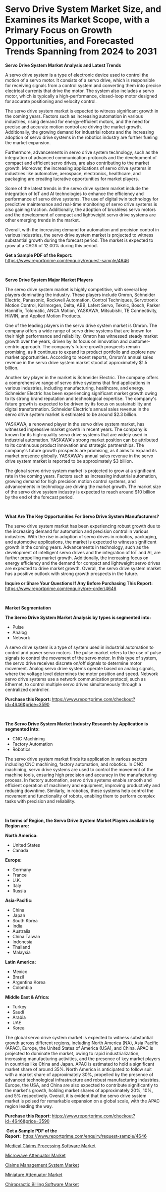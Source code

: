 <p><h1>Servo Drive System Market Size, and Examines its Market Scope, with a Primary Focus on Growth Opportunities, and Forecasted Trends Spanning from 2024 to 2031</h1></p><p><strong>Servo Drive System Market Analysis and Latest Trends</strong></p>
<p><p>A servo drive system is a type of electronic device used to control the motion of a servo motor. It consists of a servo drive, which is responsible for receiving signals from a control system and converting them into precise electrical currents that drive the motor. The system also includes a servo motor, which is typically a high-performance, closed-loop motor designed for accurate positioning and velocity control.</p><p>The servo drive system market is expected to witness significant growth in the coming years. Factors such as increasing automation in various industries, rising demand for energy-efficient motors, and the need for precise and accurate motion control are driving the market growth. Additionally, the growing demand for industrial robots and the increasing adoption of servo drive systems in the robotics industry are further fueling the market expansion.</p><p>Furthermore, advancements in servo drive system technology, such as the integration of advanced communication protocols and the development of compact and efficient servo drives, are also contributing to the market growth. Moreover, the increasing applications of servo drive systems in industries like automotive, aerospace, electronics, healthcare, and packaging are creating lucrative opportunities for market players.</p><p>Some of the latest trends in the servo drive system market include the integration of IoT and AI technologies to enhance the efficiency and performance of servo drive systems. The use of digital twin technology for predictive maintenance and real-time monitoring of servo drive systems is also gaining traction. Additionally, the adoption of brushless servo motors and the development of compact and lightweight servo drive systems are other emerging trends in the market.</p><p>Overall, with the increasing demand for automation and precision control in various industries, the servo drive system market is projected to witness substantial growth during the forecast period. The market is expected to grow at a CAGR of 12.00% during this period.</p></p>
<p><strong>Get a Sample PDF of the Report:&nbsp;</strong> <a href="https://www.reportprime.com/enquiry/request-sample/4646">https://www.reportprime.com/enquiry/request-sample/4646</a></p>
<p>&nbsp;</p>
<p><strong>Servo Drive System Major Market Players</strong></p>
<p><p>The servo drive system market is highly competitive, with several key players dominating the industry. These players include Omron, Schneider Electric, Panasonic, Rockwell Automation, Control Techniques, Servotronix Motion Control, Kollmorgen, Delta, ABB, Lafert Servo, Teknic, Bosch, Parker Hannifin, Tolomatic, ANCA Motion, YASKAWA, Mitsubishi, TE Connectivity, HIWIN, and Applied Motion Products.</p><p>One of the leading players in the servo drive system market is Omron. The company offers a wide range of servo drive systems that are known for their high performance and reliability. Omron has witnessed steady market growth over the years, driven by its focus on innovation and customer-centric approach. The company's future growth prospects remain promising, as it continues to expand its product portfolio and explore new market opportunities. According to recent reports, Omron's annual sales revenue in the servo drive system market stood at approximately $1.5 billion.</p><p>Another key player in the market is Schneider Electric. The company offers a comprehensive range of servo drive systems that find applications in various industries, including manufacturing, healthcare, and energy. Schneider Electric has been experiencing significant market growth owing to its strong brand reputation and technological expertise. The company's future growth is expected to be driven by its focus on sustainability and digital transformation. Schneider Electric's annual sales revenue in the servo drive system market is estimated to be around $2.3 billion.</p><p>YASKAWA, a renowned player in the servo drive system market, has witnessed impressive market growth in recent years. The company is known for its high-quality servo drive systems that are widely used in industrial automation. YASKAWA's strong market position can be attributed to its continuous product innovation and strategic partnerships. The company's future growth prospects are promising, as it aims to expand its market presence globally. YASKAWA's annual sales revenue in the servo drive system market is reported to be approximately $3 billion.</p><p>The global servo drive system market is projected to grow at a significant rate in the coming years. Factors such as increasing industrial automation, growing demand for high precision motion control systems, and advancements in technology are driving the market growth. The market size of the servo drive system industry is expected to reach around $10 billion by the end of the forecast period.</p></p>
<p>&nbsp;</p>
<p><strong>What Are The Key Opportunities For Servo Drive System Manufacturers?</strong></p>
<p><p>The servo drive system market has been experiencing robust growth due to the increasing demand for automation and precision control in various industries. With the rise in adoption of servo drives in robotics, packaging, and automotive applications, the market is expected to witness significant growth in the coming years. Advancements in technology, such as the development of intelligent servo drives and the integration of IoT and AI, are further propelling market growth. Additionally, the increasing focus on energy efficiency and the demand for compact and lightweight servo drives are expected to drive market growth. Overall, the servo drive system market has a positive outlook with strong growth prospects in the future.</p></p>
<p><strong>Inquire or Share Your Questions If Any Before Purchasing This Report:</strong> <a href="https://www.reportprime.com/enquiry/pre-order/4646">https://www.reportprime.com/enquiry/pre-order/4646</a></p>
<p>&nbsp;</p>
<p><strong>Market Segmentation</strong></p>
<p><strong>The Servo Drive System Market Analysis by types is segmented into:</strong></p>
<p><ul><li>Pulse</li><li>Analog</li><li>Network</li></ul></p>
<p><p>A servo drive system is a type of system used in industrial automation to control and power servo motors. The pulse market refers to the use of pulse signals to control the movement of the servo motor. In this type of system, the servo drive receives discrete on/off signals to determine motor movement. Analog servo drive systems operate based on analog signals, where the voltage level determines the motor position and speed. Network servo drive systems use a network communication protocol, such as Ethernet, to control multiple servo drives simultaneously through a centralized controller.</p></p>
<p><strong>Purchase this Report:&nbsp;</strong><a href="https://www.reportprime.com/checkout?id=4646&price=3590">https://www.reportprime.com/checkout?id=4646&price=3590</a></p>
<p>&nbsp;</p>
<p><strong>The Servo Drive System Market Industry Research by Application is segmented into:</strong></p>
<p><ul><li>CNC Machining</li><li>Factory Automation</li><li>Robotics</li></ul></p>
<p><p>The servo drive system market finds its application in various sectors including CNC machining, factory automation, and robotics. In CNC machining, servo drive systems are used to control the movement of the machine tools, ensuring high precision and accuracy in the manufacturing process. In factory automation, servo drive systems enable smooth and efficient operation of machinery and equipment, improving productivity and reducing downtime. Similarly, in robotics, these systems help control the movement and functionality of robots, enabling them to perform complex tasks with precision and reliability.</p></p>
<p>&nbsp;</p>
<p><strong>In terms of Region, the Servo Drive System Market Players available by Region are:</strong></p>
<p>
    <p> <strong> North America: </strong>
        <ul>
            <li>United States</li>
            <li>Canada</li>
        </ul>
        </p> 
    <p> <strong> Europe: </strong>
        <ul>
            <li>Germany</li>
            <li>France</li>
            <li>U.K.</li>
            <li>Italy</li>
            <li>Russia</li>
        </ul>
        </p> 
    <p> <strong> Asia-Pacific: </strong>
        <ul>
            <li>China</li>
            <li>Japan</li>
            <li>South Korea</li>
            <li>India</li>
            <li>Australia</li>
            <li>China Taiwan</li>
            <li>Indonesia</li>
            <li>Thailand</li>
            <li>Malaysia</li>
        </ul>
        </p> 
    <p> <strong> Latin America: </strong>
        <ul>
            <li>Mexico</li>
            <li>Brazil</li>
            <li>Argentina Korea</li>
            <li>Colombia</li>
        </ul>
        </p> 
    <p> <strong> Middle East & Africa: </strong>
        <ul>
            <li>Turkey</li>
            <li>Saudi</li>
            <li>Arabia</li>
            <li>UAE</li>
            <li>Korea</li>
        </ul>
    </p>
    </p>
<p><p>The global servo drive system market is expected to witness substantial growth across different regions, including North America (NA), Asia Pacific (APAC), Europe, the United States of America (USA), and China. APAC is projected to dominate the market, owing to rapid industrialization, increasing manufacturing activities, and the presence of key market players in countries like China and Japan. APAC is estimated to hold a significant market share of around 35%. North America is anticipated to follow suit with a market share of approximately 30%, propelled by the presence of advanced technological infrastructure and robust manufacturing industries. Europe, the USA, and China are also expected to contribute significantly to the market's growth, holding market shares of approximately 20%, 10%, and 5% respectively. Overall, it is evident that the servo drive system market is poised for remarkable expansion on a global scale, with the APAC region leading the way.</p></p>
<p><strong>Purchase this Report: </strong><a href="https://www.reportprime.com/checkout?id=4646&price=3590">https://www.reportprime.com/checkout?id=4646&price=3590</a></p>
<p>&nbsp;<strong>Get a Sample PDF of the Report:&nbsp;&nbsp;</strong><a href="https://www.reportprime.com/enquiry/request-sample/4646">https://www.reportprime.com/enquiry/request-sample/4646</a></p>
<p><strong></strong></p>
<p><p><a href="https://medium.com/@darrensipes2023/medical-claims-processing-software-market-research-report-its-history-and-forecast-2023-to-2030-8371a81f1342">Medical Claims Processing Software Market</a></p><p><a href="https://github.com/Chiragrp25/Market-Research-Report-List-2/blob/main/microwave-attenuator-market.md">Microwave Attenuator Market</a></p><p><a href="https://medium.com/@darrensipes2023/claims-management-system-market-research-report-its-history-and-forecast-2023-to-2030-4879e38a6f40">Claims Management System Market</a></p><p><a href="https://github.com/santosh758595/Market-Research-Report-List-2/blob/main/miniature-attenuator-market.md">Miniature Attenuator Market</a></p><p><a href="https://medium.com/@darrensipes2023/analyzing-chiropractic-billing-software-market-global-industry-perspective-and-forecast-2023-to-bd2458dee68d">Chiropractic Billing Software Market</a></p></p>